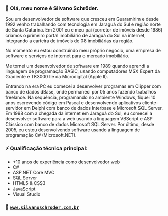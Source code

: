 ### 👋 Olá, meu nome é Silvano Schröder.

Sou um desenvolvedor de software que cresceu em Guaramirim e desde 1992 venho trabalhando com tecnologia em Jaraguá do Sul e região norte de Santa Catarina. Em 2001 eu e meu pai (corretor de imóveis desde 1986) criamos o primeiro portal imobiliário de Jaraguá do Sul na internet, integrando a carteira de imóveis de 08 imobiliárias da região.

No momento eu estou construindo meu próprio negócio, uma empresa de software e serviços de internet para o mercado imobiliário.

Me tornei um desenvolvedor de software em 1989 quando aprendi a linguagem de programação BASIC, usando computadores MSX Expert da Gradiente e TK3000 IIe da Microdigital (Apple II).

Entrando na era PC eu comecei a desenvolver programas em Clipper com banco de dados dBase, onde permaneci por 05 anos fazendo trabalhos freelance. Na sequência, programando no ambiente Windows, fiquei 10 anos escrevendo código em Pascal e desenvolvendo aplicativos cliente-servidor em Delphi com banco de dados Interbase e Microsoft SQL Server. Em 1998 com a chegada da internet em Jaraguá do Sul, eu comecei a desenvolver software para a web usando a linguagem VBScript e ASP Clássico com banco de dados Microsoft SQL Server. Por último, desde 2005, eu estou desenvolvendo software usando a linguagem de programação C# (Microsoft.NET).

### ⚡ Qualificação técnica principal:
- +10 anos de experiência como desenvolvedor web
- C#
- ASP.NET Core MVC 
- SQL Server 
- HTML5 & CSS3 
- JavaScript
- Visual Studio

### 🚀 [`www.silvanoschroder.com.br`](https://www.silvanoschroder.com.br/)

<!--
**silvanox/silvanox** is a ✨ _special_ ✨ repository because its `README.md` (this file) appears on your GitHub profile.

Here are some ideas to get you started:

- 🔭 I’m currently working on ...
- 🌱 I’m currently learning ...
- 👯 I’m looking to collaborate on ...
- 🤔 I’m looking for help with ...
- 💬 Ask me about ...
- 📫 How to reach me: ...
- 😄 Pronouns: ...
- ⚡ Fun fact: ...
-->

